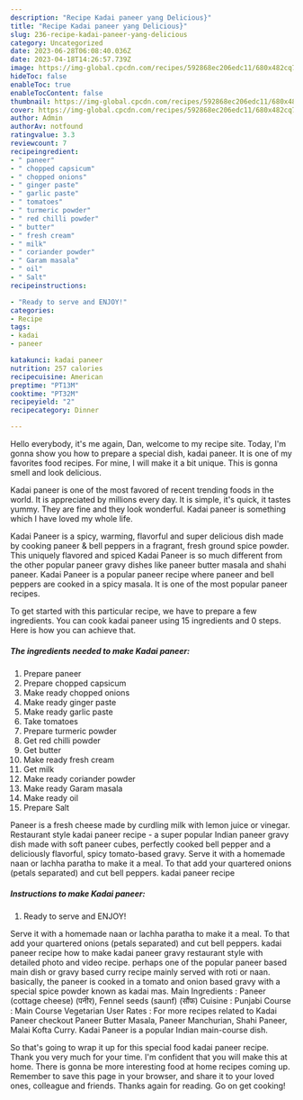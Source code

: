 ```yaml
---
description: "Recipe Kadai paneer yang Delicious}"
title: "Recipe Kadai paneer yang Delicious}"
slug: 236-recipe-kadai-paneer-yang-delicious
category: Uncategorized
date: 2023-06-28T06:08:40.036Z
date: 2023-04-18T14:26:57.739Z
image: https://img-global.cpcdn.com/recipes/592868ec206edc11/680x482cq70/kadai-paneer-recipe-main-photo.jpg
hideToc: false
enableToc: true
enableTocContent: false
thumbnail: https://img-global.cpcdn.com/recipes/592868ec206edc11/680x482cq70/kadai-paneer-recipe-main-photo.jpg
cover: https://img-global.cpcdn.com/recipes/592868ec206edc11/680x482cq70/kadai-paneer-recipe-main-photo.jpg
author: Admin
authorAv: notfound
ratingvalue: 3.3
reviewcount: 7
recipeingredient:
- " paneer"
- " chopped capsicum"
- " chopped onions"
- " ginger paste"
- " garlic paste"
- " tomatoes"
- " turmeric powder"
- " red chilli powder"
- " butter"
- " fresh cream"
- " milk"
- " coriander powder"
- " Garam masala"
- " oil"
- " Salt"
recipeinstructions:

- "Ready to serve and ENJOY!"
categories:
- Recipe
tags:
- kadai
- paneer

katakunci: kadai paneer 
nutrition: 257 calories
recipecuisine: American
preptime: "PT13M"
cooktime: "PT32M"
recipeyield: "2"
recipecategory: Dinner

---
```



Hello everybody, it's me again, Dan, welcome to my recipe site. Today, I'm gonna show you how to prepare a special dish, kadai paneer. It is one of my favorites food recipes. For mine, I will make it a bit unique. This is gonna smell and look delicious.

Kadai paneer is one of the most favored of recent trending foods in the world. It is appreciated by millions every day. It is simple, it's quick, it tastes yummy. They are fine and they look wonderful. Kadai paneer is something which I have loved my whole life.

Kadai Paneer is a spicy, warming, flavorful and super delicious dish made by cooking paneer &amp; bell peppers in a fragrant, fresh ground spice powder. This uniquely flavored and spiced Kadai Paneer is so much different from the other popular paneer gravy dishes like paneer butter masala and shahi paneer. Kadai Paneer is a popular paneer recipe where paneer and bell peppers are cooked in a spicy masala. It is one of the most popular paneer recipes.


To get started with this particular recipe, we have to prepare a few ingredients. You can cook kadai paneer using 15 ingredients and 0 steps. Here is how you can achieve that.

<!--inarticleads1-->

##### The ingredients needed to make Kadai paneer:

1. Prepare  paneer
1. Prepare  chopped capsicum
1. Make ready  chopped onions
1. Make ready  ginger paste
1. Make ready  garlic paste
1. Take  tomatoes
1. Prepare  turmeric powder
1. Get  red chilli powder
1. Get  butter
1. Make ready  fresh cream
1. Get  milk
1. Make ready  coriander powder
1. Make ready  Garam masala
1. Make ready  oil
1. Prepare  Salt


Paneer is a fresh cheese made by curdling milk with lemon juice or vinegar. Restaurant style kadai paneer recipe - a super popular Indian paneer gravy dish made with soft paneer cubes, perfectly cooked bell pepper and a deliciously flavorful, spicy tomato-based gravy. Serve it with a homemade naan or lachha paratha to make it a meal. To that add your quartered onions (petals separated) and cut bell peppers. kadai paneer recipe 

<!--inarticleads2-->

##### Instructions to make Kadai paneer:


1. Ready to serve and ENJOY!

Serve it with a homemade naan or lachha paratha to make it a meal. To that add your quartered onions (petals separated) and cut bell peppers. kadai paneer recipe how to make kadai paneer gravy restaurant style with detailed photo and video recipe. perhaps one of the popular paneer based main dish or gravy based curry recipe mainly served with roti or naan. basically, the paneer is cooked in a tomato and onion based gravy with a special spice powder known as kadai mas. Main Ingredients : Paneer (cottage cheese) (पनीर), Fennel seeds (saunf) (सौंफ) Cuisine : Punjabi Course : Main Course Vegetarian User Rates : For more recipes related to Kadai Paneer checkout Paneer Butter Masala, Paneer Manchurian, Shahi Paneer, Malai Kofta Curry. Kadai Paneer is a popular Indian main-course dish. 

So that's going to wrap it up for this special food kadai paneer recipe. Thank you very much for your time. I'm confident that you will make this at home. There is gonna be more interesting food at home recipes coming up. Remember to save this page in your browser, and share it to your loved ones, colleague and friends. Thanks again for reading. Go on get cooking!
